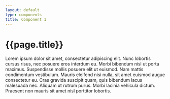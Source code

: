 ```yaml
---
layout: default
type: components
title: Component 1
---
```


<h1>{{page.title}}</h1>

Lorem ipsum dolor sit amet, consectetur adipiscing elit. Nunc lobortis cursus risus, nec posuere eros interdum eu. Morbi bibendum nisl ut porta maximus. Suspendisse mollis posuere elit ut euismod. Nam mattis condimentum vestibulum. Mauris eleifend nisi nulla, sit amet euismod augue consectetur eu. Cras gravida suscipit quam, quis bibendum lacus malesuada nec. Aliquam ut rutrum purus. Morbi lacinia vehicula dictum. Praesent non mauris sit amet nisl porttitor lobortis.